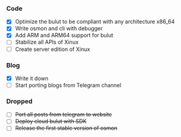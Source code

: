 ### Code

- [x] Optimize the bulut to be compliant with any architecture x86_64
- [x] Write osmon and cli with debugger
- [x] Add ARM and ARM64 support for bulut
- [ ] Stabilize all APIs of Xinux
- [ ] Create server edition of Xinux

### Blog

- [x] Write it down
- [ ] Start porting blogs from Telegram channel

### Dropped

- [ ] ~~Port all posts from telegram to website~~
- [ ] ~~Deploy cloud bulut with SDK~~
- [ ] ~~Release the first stable version of osmon~~
